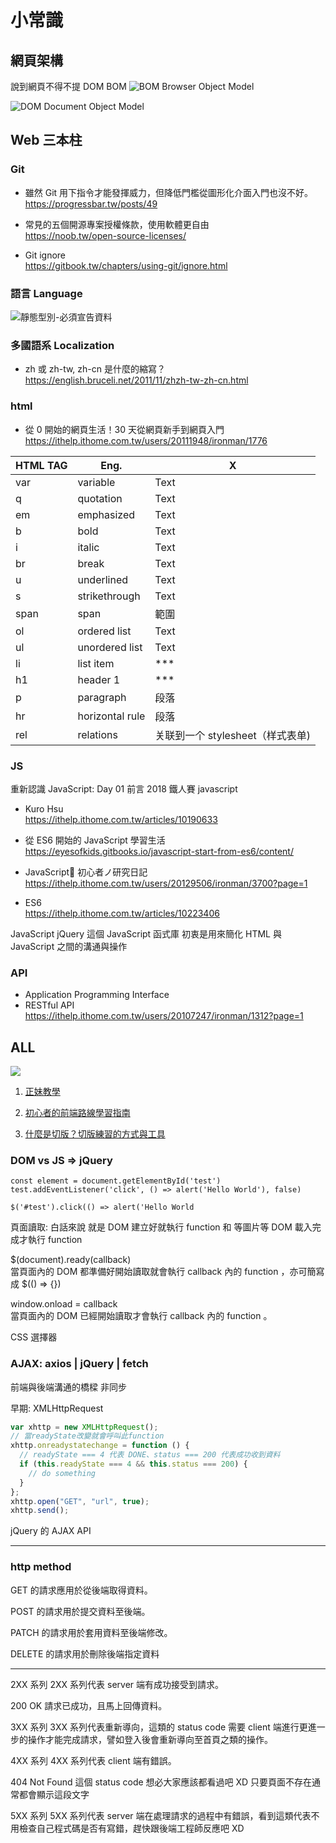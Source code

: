 # 小常識
<style>
html {
    overflow: -moz-hidden-unscrollable;
    height: 100%;
}

body::-webkit-scrollbar {
    display: none;
}

body {
    -ms-overflow-style: none;
    height: 100%;
	width: calc(100vw + 18px);
	overflow: auto;
}
</style>
## 網頁架構

說到網頁不得不提 DOM BOM
![BOM](https://i.imgur.com/n9FjFpv.png)
Browser Object Model
[](https://ithelp.ithome.com.tw/upload/images/20171214/20065504EIG4UYcuGE.png)

![DOM](https://i.imgur.com/uJwKmCq.png)
Document Object Model
[](https://www.javadrive.jp/javascript/dom/index1.html)

## Web 三本柱

### Git

+ 雖然 Git 用下指令才能發揮威力，但降低門檻從圖形化介面入門也沒不好。<br>
https://progressbar.tw/posts/49

+ 常見的五個開源專案授權條款，使用軟體更自由<br>
https://noob.tw/open-source-licenses/

+ Git ignore<br>
https://gitbook.tw/chapters/using-git/ignore.html

### 語言 Language

![靜態型別-必須宣告資料](https://i.imgur.com/9DX9OuA.png)

### 多國語系 Localization

+ zh 或 zh-tw, zh-cn 是什麼的縮寫？<br>
https://english.bruceli.net/2011/11/zhzh-tw-zh-cn.html

### html

+ 從 0 開始的網頁生活！30 天從網頁新手到網頁入門<br>
https://ithelp.ithome.com.tw/users/20111948/ironman/1776

| HTML TAG | Eng.            | X
| -------- | --------------- | -------------------------------- |
| var      | variable        | Text                             |
| q        | quotation       | Text                             |
| em       | emphasized      | Text                             |
| b        | bold            | Text                             |
| i        | italic          | Text                             |
| br       | break           | Text                             |
| u        | underlined      | Text                             |
| s        | strikethrough   | Text                             |
| span     | span            | 範圍                             |
| ol       | ordered list    | Text                             |
| ul       | unordered list  | Text                             |
| li       | list item       | \*\*\*                           |
| h1       | header 1        | \*\*\*                           |
| p        | paragraph       | 段落                             |
| hr       | horizontal rule | 段落                             |
| rel      | relations       | 关联到一个 stylesheet（样式表单) |

### JS

重新認識 JavaScript: Day 01 前言
2018 鐵人賽 javascript
+ Kuro Hsu<br>
https://ithelp.ithome.com.tw/articles/10190633

+ 從 ES6 開始的 JavaScript 學習生活<br>
https://eyesofkids.gitbooks.io/javascript-start-from-es6/content/

+ JavaScript 初心者ノ研究日記<br>
https://ithelp.ithome.com.tw/users/20129506/ironman/3700?page=1

+ ES6<br>
https://ithelp.ithome.com.tw/articles/10223406

JavaScript
jQuery 這個 JavaScript 函式庫
初衷是用來簡化 HTML 與 JavaScript 之間的溝通與操作

 <!-- 将<script type="text/javascript"></script>
 修改为<script type="module"></script> -->

### API

+ Application Programming Interface
+ RESTful API<br>
https://ithelp.ithome.com.tw/users/20107247/ironman/1312?page=1

## ALL

![](https://i.imgur.com/QPYZIfa.png)

1. [正妹教學](https://ithelp.ithome.com.tw/users/20121212/ironman/3578)

2. [初心者的前端路線學習指南](https://medium.com/i-am-mike/%E5%88%9D%E5%BF%83%E8%80%85%E7%9A%84%E5%89%8D%E7%AB%AF%E8%B7%AF%E7%B7%9A%E5%AD%B8%E7%BF%92%E6%8C%87%E5%8D%97-895de088257f)

3.  [什麼是切版？切版練習的方式與工具](https://medium.com/%E9%BA%A5%E5%85%8B%E7%9A%84%E5%8D%8A%E8%B7%AF%E5%87%BA%E5%AE%B6%E7%AD%86%E8%A8%98/%E4%BB%80%E9%BA%BC%E6%98%AF%E5%88%87%E7%89%88-%E5%88%87%E7%89%88%E7%B7%B4%E7%BF%92%E7%9A%84%E6%96%B9%E5%BC%8F%E8%88%87%E5%B7%A5%E5%85%B7-7069b2dbf742)

### DOM vs JS => jQuery

```javascript=
const element = document.getElementById('test')
test.addEventListener('click', () => alert('Hello World'), false)
```

```javascript=
$('#test').click(() => alert('Hello World
```

頁面讀取: 白話來說 就是 DOM 建立好就執行 function 和 等圖片等 DOM 載入完成才執行 function

$(document).ready(callback)<br>
當頁面內的 DOM 都準備好開始讀取就會執行 callback 內的 function ，亦可簡寫成 $(() => {})

window.onload = callback<br>
當頁面內的 DOM 已經開始讀取才會執行 callback 內的 function 。

CSS 選擇器

### AJAX: axios | jQuery | fetch

前端與後端溝通的橋樑
非同步

早期:
XMLHttpRequest

```javascript
var xhttp = new XMLHttpRequest();
// 當readyState改變就會呼叫此function
xhttp.onreadystatechange = function () {
  // readyState === 4 代表 DONE、status === 200 代表成功收到資料
  if (this.readyState === 4 && this.status === 200) {
    // do something
  }
};
xhttp.open("GET", "url", true);
xhttp.send();
```

jQuery 的 AJAX API

---

### http method

GET 的請求應用於從後端取得資料。

POST 的請求用於提交資料至後端。

PATCH 的請求用於套用資料至後端修改。

DELETE 的請求用於刪除後端指定資料

---

2XX 系列
2XX 系列代表 server 端有成功接受到請求。

200 OK
請求已成功，且馬上回傳資料。

3XX 系列
3XX 系列代表重新導向，這類的 status code 需要 client 端進行更進一步的操作才能完成請求，譬如登入後會重新導向至首頁之類的操作。

4XX 系列
4XX 系列代表 client 端有錯誤。

404 Not Found
這個 status code 想必大家應該都看過吧 XD
只要頁面不存在通常都會顯示這段文字

5XX 系列
5XX 系列代表 server 端在處理請求的過程中有錯誤，看到這類代表不用檢查自己程式碼是否有寫錯，趕快跟後端工程師反應吧 XD

